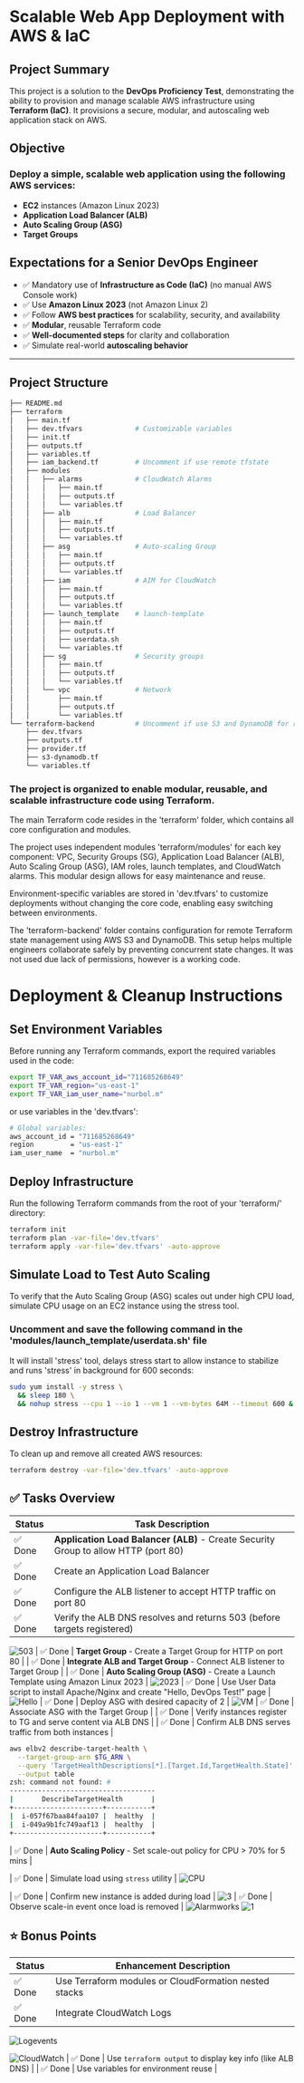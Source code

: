 # Scalable Web App Deployment with AWS & IaC

## Project Summary

This project is a solution to the **DevOps Proficiency Test**, demonstrating the ability to provision and manage scalable AWS infrastructure using **Terraform (IaC)**. It provisions a secure, modular, and autoscaling web application stack on AWS.

## Objective

### Deploy a simple, scalable web application using the following AWS services:

- **EC2** instances (Amazon Linux 2023)
- **Application Load Balancer (ALB)**
- **Auto Scaling Group (ASG)**
- **Target Groups**

## Expectations for a Senior DevOps Engineer

- ✅ Mandatory use of **Infrastructure as Code (IaC)** (no manual AWS Console work)
- ✅ Use **Amazon Linux 2023** (not Amazon Linux 2)
- ✅ Follow **AWS best practices** for scalability, security, and availability
- ✅ **Modular**, reusable Terraform code
- ✅ **Well-documented steps** for clarity and collaboration
- ✅ Simulate real-world **autoscaling behavior**

---

## Project Structure

```sh
├── README.md
├── terraform
│   ├── main.tf
│   ├── dev.tfvars             # Customizable variables
│   ├── init.tf
│   ├── outputs.tf
│   ├── variables.tf
│   ├── iam_backend.tf         # Uncomment if use remote tfstate
│   ├── modules
│   │   ├── alarms             # CloudWatch Alarms
│   │   │   ├── main.tf
│   │   │   ├── outputs.tf
│   │   │   └── variables.tf 
│   │   ├── alb                # Load Balancer
│   │   │   ├── main.tf
│   │   │   ├── outputs.tf
│   │   │   └── variables.tf
│   │   ├── asg                # Auto-scaling Group
│   │   │   ├── main.tf
│   │   │   ├── outputs.tf
│   │   │   └── variables.tf
│   │   ├── iam                # AIM for CloudWatch
│   │   │   ├── main.tf
│   │   │   ├── outputs.tf
│   │   │   └── variables.tf
│   │   ├── launch_template    # launch-template
│   │   │   ├── main.tf
│   │   │   ├── outputs.tf
│   │   │   ├── userdata.sh
│   │   │   └── variables.tf
│   │   ├── sg                 # Security groups
│   │   │   ├── main.tf
│   │   │   ├── outputs.tf
│   │   │   └── variables.tf
│   │   └── vpc                # Network
│   │       ├── main.tf
│   │       ├── outputs.tf
│   │       └── variables.tf
└── terraform-backend          # Uncomment if use S3 and DynamoDB for remote tfstate and lock
    ├── dev.tfvars
    ├── outputs.tf
    ├── provider.tf
    ├── s3-dynamodb.tf
    └── variables.tf
```

### The project is organized to enable modular, reusable, and scalable infrastructure code using Terraform.

The main Terraform code resides in the 'terraform' folder, which contains all core configuration and modules.

The project uses independent modules 'terraform/modules' for each key component: VPC, Security Groups (SG), Application Load Balancer (ALB), Auto Scaling Group (ASG), IAM roles, launch templates, and CloudWatch alarms. This modular design allows for easy maintenance and reuse.

Environment-specific variables are stored in 'dev.tfvars' to customize deployments without changing the core code, enabling easy switching between environments.

The 'terraform-backend' folder contains configuration for remote Terraform state management using AWS S3 and DynamoDB. This setup helps multiple engineers collaborate safely by preventing concurrent state changes. It was not used due lack of permissions, however is a working code.

# Deployment & Cleanup Instructions

## Set Environment Variables
Before running any Terraform commands, export the required variables used in the code:

```sh
export TF_VAR_aws_account_id="711685268649"
export TF_VAR_region="us-east-1"
export TF_VAR_iam_user_name="nurbol.m"
```
or use variables in the 'dev.tfvars':

```sh
# Global variables:
aws_account_id = "711685268649"
region         = "us-east-1"
iam_user_name  = "nurbol.m"
```
## Deploy Infrastructure
Run the following Terraform commands from the root of your 'terraform/' directory:

```sh
terraform init
terraform plan -var-file='dev.tfvars'
terraform apply -var-file='dev.tfvars' -auto-approve
```

## Simulate Load to Test Auto Scaling
To verify that the Auto Scaling Group (ASG) scales out under high CPU load, simulate CPU usage on an EC2 instance using the stress tool.

### Uncomment and save the following command in the 'modules/launch_template/userdata.sh' file
It will install 'stress' tool, delays stress start to allow instance to stabilize and runs 'stress' in background for 600 seconds:

```sh
sudo yum install -y stress \
  && sleep 180 \
  && nohup stress --cpu 1 --io 1 --vm 1 --vm-bytes 64M --timeout 600 &
```

## Destroy Infrastructure
To clean up and remove all created AWS resources:

```sh
terraform destroy -var-file='dev.tfvars' -auto-approve
```

## ✅ Tasks Overview

| Status | Task Description |
|--------|------------------|
| ✅ Done | **Application Load Balancer (ALB)** - Create Security Group to allow HTTP (port 80) |
| ✅ Done | Create an Application Load Balancer |
| ✅ Done | Configure the ALB listener to accept HTTP traffic on port 80 |
| ✅ Done | Verify the ALB DNS resolves and returns 503 (before targets registered) |
![503](images/503.png)
| ✅ Done | **Target Group** - Create a Target Group for HTTP on port 80 |
| ✅ Done | **Integrate ALB and Target Group** - Connect ALB listener to Target Group |
| ✅ Done | **Auto Scaling Group (ASG)** - Create a Launch Template using Amazon Linux 2023 |
![2023](images/Linux2023.png)
| ✅ Done | Use User Data script to install Apache/Nginx and create "Hello, DevOps Test!" page |
![Hello](images/Hello.png)
| ✅ Done | Deploy ASG with desired capacity of 2 |
![VM](images/EC2.png)
| ✅ Done | Associate ASG with the Target Group |
| ✅ Done | Verify instances register to TG and serve content via ALB DNS |
| ✅ Done | Confirm ALB DNS serves traffic from both instances |
```sh
aws elbv2 describe-target-health \
  --target-group-arn $TG_ARN \
  --query 'TargetHealthDescriptions[*].[Target.Id,TargetHealth.State]' \
  --output table
zsh: command not found: #
------------------------------------
|       DescribeTargetHealth       |
+----------------------+-----------+
|  i-057f67baa84faa107 |  healthy  |
|  i-049a9b1fc749aaf13 |  healthy  |
+----------------------+-----------+
```
| ✅ Done | **Auto Scaling Policy** - Set scale-out policy for CPU > 70% for 5 mins |

| ✅ Done | Simulate load using `stress` utility |
![CPU](images/AlarmhighCPU.png)

| ✅ Done | Confirm new instance is added during load |
![3](images/3.png)
| ✅ Done | Observe scale-in event once load is removed |
![Alarmworks](images/Alarmworks.png)
![1](images/1.png)


## ⭐ Bonus Points

| Status | Enhancement Description |
|--------|--------------------------|
| ✅ Done | Use Terraform modules or CloudFormation nested stacks |
| ✅ Done | Integrate CloudWatch Logs |

![Logevents](images/Logevents.png)

![CloudWatch](images/CloudWatch.png)
| ✅ Done | Use `terraform output` to display key info (like ALB DNS) |
| ✅ Done | Use variables for environment reuse |